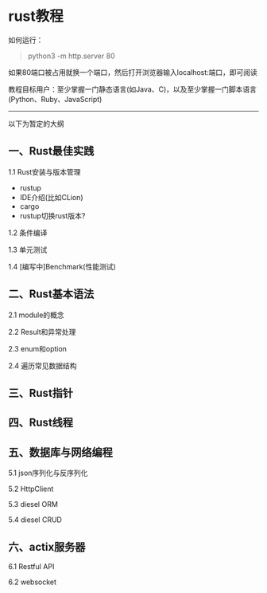 # rust教程

如何运行：

> python3 -m http.server 80

如果80端口被占用就换一个端口，然后打开浏览器输入localhost:端口，即可阅读

教程目标用户：至少掌握一门静态语言(如Java、C)，以及至少掌握一门脚本语言(Python、Ruby、JavaScript)

---

以下为暂定的大纲

## 一、Rust最佳实践

1.1 Rust安装与版本管理

- rustup
- IDE介绍(比如CLion)
- cargo
- rustup切换rust版本?

1.2 条件编译

1.3 单元测试

1.4 \[编写中]Benchmark(性能测试)

## 二、Rust基本语法

2.1 module的概念

2.2 Result和异常处理

2.3 enum和option

2.4 遍历常见数据结构

## 三、Rust指针

## 四、Rust线程

## 五、数据库与网络编程

5.1 json序列化与反序列化

5.2 HttpClient

5.3 diesel ORM

5.4 diesel CRUD

## 六、actix服务器

6.1 Restful API

6.2 websocket